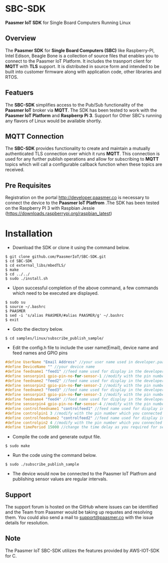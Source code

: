 # SBC-SDK
**Paasmer IoT SDK** for Single Board Computers Running Linux

## Overview

The **Paasmer SDK** for **Single Board Computers (SBC)** like Raspberry-PI, Intel Edison, Beagle Bone is a collection of source files that enables you to connect to the Paasmer IoT Platform. It includes the trasnport client for **MQTT** with **TLS** support.  It is distributed in source form and intended to be built into customer firmware along with application code, other libraries and RTOS.

## Featuers

The **SBC-SDK** simplifies access to the Pub/Sub functionality of the **Paasmer IoT** broker via **MQTT**. The SDK has been tested to work with the **Paasmer IoT Platform** and **Raspberrp Pi 3**. Support for Other SBC's running any flavors of Linux would be available shortly.

## MQTT Connection

The **SBC-SDK** provides functionality to create and maintain a mutually authenticated TLS connection over which it runs **MQTT**. This connection is used for any further publish operations and allow for subscribing to **MQTT** topics which will call a configurable callback function when these topics are received.

## Pre Requisites

Registration on the portal http://developer.paasmer.co is necessary to connect the device to the **Paasmer IoT Platfrom** .The SDK has been tested on the Raspberry PI 3 with Raspbian Jessie (https://downloads.raspberrypi.org/raspbian_latest)

# Installation

* Download the SDK or clone it using the command below.
```
$ git clone github.com/PaasmerIoT/SBC-SDK.git
$ cd SBC-SDK
$ cd external_libs/mbedTLS/
$ make
$ cd ../../
$ sudo ./install.sh
```

* Upon successful completion of the above command, a few commands which need to be executed are displayed.
```
$ sudo su
$ source ~/.bashrc
$ PAASMER
$ sed -i 's/alias PAASMER/#alias PAASMER/g' ~/.bashrc
$ exit
```

* Goto the diectory below.
```
$ cd samples/linux/subscribe_publish_sample/
```

* Edit the config.h file to include the user name(Email), device name and feed names and GPIO pins
```c
#define UserName "Email Address" //your user name used in developer.paasmer.co for registration
#define DeviceName "" //your device name
#define feedname1 "feed1" //feed name used for display in the developer.paasmer.co
#define sensorpin1 gpio-pin-no-for-sensor-1 //modify with the pin number which you connected the sensor, eg 6 or 7 or 22
#define feedname2 "feed2" //feed name used for display in the developer.paasmer.co
#define sensorpin2 gpio-pin-no-for-sensor-2 //modify with the pin number which you connected the sensor, eg 6 or 7 or 22
#define feedname3 "feed3" //feed name used for display in the developer.paasmer.co
#define sensorpin3 gpio-pin-no-for-sensor-3 //modify with the pin number which you connected the sensor, eg 6 or 7 or 22
#define feedname4 "feed4" //feed name used for display in the developer.paasmer.co
#define sensorpin4 gpio-pin-no-for-sensor-4 //modify with the pin number which you connected the sensor, eg 6 or 7 or 22
#define controlfeedname1 "controlfeed1" //feed name used for display in the developer.paasmer.co
#define controlpin1 3 //modify with the pin number which you connected the control device (eg.: motor)
#define controlfeedname2 "controlfeed2" //feed name used for display in the developer.paasmer.co
#define controlpin2 4 //modify with the pin number which you connected the control device (eg.: fan)
#define timePeriod 15000 //change the time delay as you required for sending sensor values to paasmer cloud
```
      
* Compile the code and generate output file.
```
$ sudo make
```

* Run the code using the command below.
```
$ sudo ./subscribe_publish_sample
```

* The device would now be connected to the Paasmer IoT Platfrom and publishing sensor values are regular intervals.

## Support

The support forum is hosted on the GitHub where issues can be identified and the Team from Paasmer would be taking up requstes and resolving them. You could also send a mail to support@paasmer.co with the issue details for resolution.

## Note

The Paasmer IoT SBC-SDK utilizes the features provided by AWS-IOT-SDK for C.
